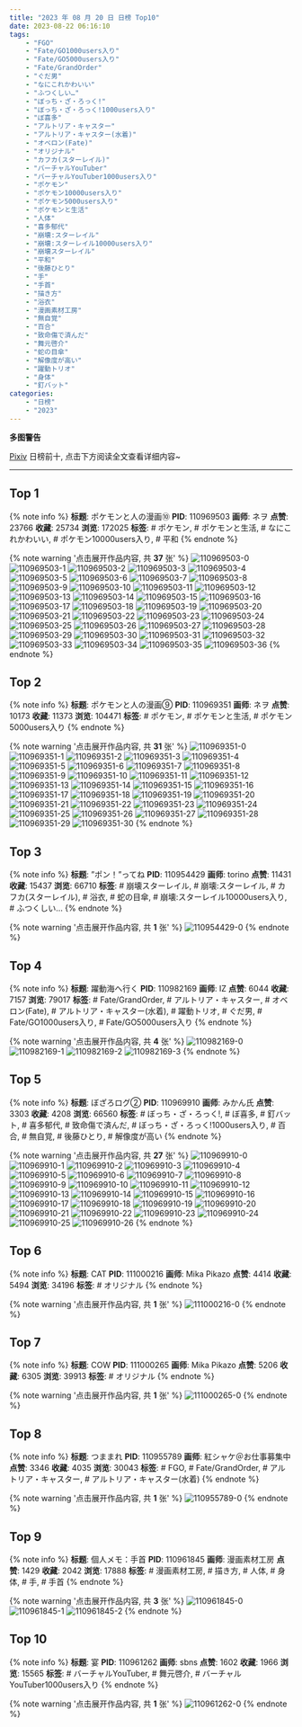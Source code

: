```yaml
---
title: "2023 年 08 月 20 日 日榜 Top10"
date: 2023-08-22 06:16:10
tags:
    - "FGO"
    - "Fate/GO1000users入り"
    - "Fate/GO5000users入り"
    - "Fate/GrandOrder"
    - "ぐだ男"
    - "なにこれかわいい"
    - "ふつくしい…"
    - "ぼっち・ざ・ろっく!"
    - "ぼっち・ざ・ろっく!1000users入り"
    - "ぼ喜多"
    - "アルトリア・キャスター"
    - "アルトリア・キャスター(水着)"
    - "オベロン(Fate)"
    - "オリジナル"
    - "カフカ(スターレイル)"
    - "バーチャルYouTuber"
    - "バーチャルYouTuber1000users入り"
    - "ポケモン"
    - "ポケモン10000users入り"
    - "ポケモン5000users入り"
    - "ポケモンと生活"
    - "人体"
    - "喜多郁代"
    - "崩壊:スターレイル"
    - "崩壊:スターレイル10000users入り"
    - "崩壊スターレイル"
    - "平和"
    - "後藤ひとり"
    - "手"
    - "手首"
    - "描き方"
    - "浴衣"
    - "漫画素材工房"
    - "無自覚"
    - "百合"
    - "致命傷で済んだ"
    - "舞元啓介"
    - "蛇の目傘"
    - "解像度が高い"
    - "躍動トリオ"
    - "身体"
    - "釘バット"
categories:
    - "日榜"
    - "2023"
---
```


<i class="fa fa-triangle-exclamation"></i>**多图警告**<i class="fa fa-triangle-exclamation"></i>

[Pixiv](https://www.pixiv.net/) 日榜前十, 点击下方阅读全文查看详细内容~

<!-- more -->

---

## Top 1

{% note info %}
**标题**: ポケモンと人の漫画⑩
**PID**: 110969503 **画师**: ネヲ
**点赞**: 23766 **收藏**: 25734 **浏览**: 172025
**标签**: # ポケモン, # ポケモンと生活, # なにこれかわいい, # ポケモン10000users入り, # 平和
{% endnote %}

{% note warning '点击展开作品内容, 共 **37** 张' %}
![110969503-0](https://i.pixiv.re/img-original/img/2023/08/19/14/11/18/110969503_p0.png)
![110969503-1](https://i.pixiv.re/img-original/img/2023/08/19/14/11/18/110969503_p1.png)
![110969503-2](https://i.pixiv.re/img-original/img/2023/08/19/14/11/18/110969503_p2.png)
![110969503-3](https://i.pixiv.re/img-original/img/2023/08/19/14/11/18/110969503_p3.png)
![110969503-4](https://i.pixiv.re/img-original/img/2023/08/19/14/11/18/110969503_p4.png)
![110969503-5](https://i.pixiv.re/img-original/img/2023/08/19/14/11/18/110969503_p5.png)
![110969503-6](https://i.pixiv.re/img-original/img/2023/08/19/14/11/18/110969503_p6.png)
![110969503-7](https://i.pixiv.re/img-original/img/2023/08/19/14/11/18/110969503_p7.png)
![110969503-8](https://i.pixiv.re/img-original/img/2023/08/19/14/11/18/110969503_p8.png)
![110969503-9](https://i.pixiv.re/img-original/img/2023/08/19/14/11/18/110969503_p9.png)
![110969503-10](https://i.pixiv.re/img-original/img/2023/08/19/14/11/18/110969503_p10.png)
![110969503-11](https://i.pixiv.re/img-original/img/2023/08/19/14/11/18/110969503_p11.png)
![110969503-12](https://i.pixiv.re/img-original/img/2023/08/19/14/11/18/110969503_p12.png)
![110969503-13](https://i.pixiv.re/img-original/img/2023/08/19/14/11/18/110969503_p13.png)
![110969503-14](https://i.pixiv.re/img-original/img/2023/08/19/14/11/18/110969503_p14.png)
![110969503-15](https://i.pixiv.re/img-original/img/2023/08/19/14/11/18/110969503_p15.png)
![110969503-16](https://i.pixiv.re/img-original/img/2023/08/19/14/11/18/110969503_p16.png)
![110969503-17](https://i.pixiv.re/img-original/img/2023/08/19/14/11/18/110969503_p17.png)
![110969503-18](https://i.pixiv.re/img-original/img/2023/08/19/14/11/18/110969503_p18.png)
![110969503-19](https://i.pixiv.re/img-original/img/2023/08/19/14/11/18/110969503_p19.png)
![110969503-20](https://i.pixiv.re/img-original/img/2023/08/19/14/11/18/110969503_p20.png)
![110969503-21](https://i.pixiv.re/img-original/img/2023/08/19/14/11/18/110969503_p21.png)
![110969503-22](https://i.pixiv.re/img-original/img/2023/08/19/14/11/18/110969503_p22.png)
![110969503-23](https://i.pixiv.re/img-original/img/2023/08/19/14/11/18/110969503_p23.png)
![110969503-24](https://i.pixiv.re/img-original/img/2023/08/19/14/11/18/110969503_p24.png)
![110969503-25](https://i.pixiv.re/img-original/img/2023/08/19/14/11/18/110969503_p25.png)
![110969503-26](https://i.pixiv.re/img-original/img/2023/08/19/14/11/18/110969503_p26.png)
![110969503-27](https://i.pixiv.re/img-original/img/2023/08/19/14/11/18/110969503_p27.png)
![110969503-28](https://i.pixiv.re/img-original/img/2023/08/19/14/11/18/110969503_p28.png)
![110969503-29](https://i.pixiv.re/img-original/img/2023/08/19/14/11/18/110969503_p29.png)
![110969503-30](https://i.pixiv.re/img-original/img/2023/08/19/14/11/18/110969503_p30.png)
![110969503-31](https://i.pixiv.re/img-original/img/2023/08/19/14/11/18/110969503_p31.png)
![110969503-32](https://i.pixiv.re/img-original/img/2023/08/19/14/11/18/110969503_p32.png)
![110969503-33](https://i.pixiv.re/img-original/img/2023/08/19/14/11/18/110969503_p33.png)
![110969503-34](https://i.pixiv.re/img-original/img/2023/08/19/14/11/18/110969503_p34.png)
![110969503-35](https://i.pixiv.re/img-original/img/2023/08/19/14/11/18/110969503_p35.png)
![110969503-36](https://i.pixiv.re/img-original/img/2023/08/19/14/11/18/110969503_p36.png)
{% endnote %}

## Top 2

{% note info %}
**标题**: ポケモンと人の漫画⑨
**PID**: 110969351 **画师**: ネヲ
**点赞**: 10173 **收藏**: 11373 **浏览**: 104471
**标签**: # ポケモン, # ポケモンと生活, # ポケモン5000users入り
{% endnote %}

{% note warning '点击展开作品内容, 共 **31** 张' %}
![110969351-0](https://i.pixiv.re/img-original/img/2023/08/19/14/02/47/110969351_p0.png)
![110969351-1](https://i.pixiv.re/img-original/img/2023/08/19/14/02/47/110969351_p1.png)
![110969351-2](https://i.pixiv.re/img-original/img/2023/08/19/14/02/47/110969351_p2.png)
![110969351-3](https://i.pixiv.re/img-original/img/2023/08/19/14/02/47/110969351_p3.png)
![110969351-4](https://i.pixiv.re/img-original/img/2023/08/19/14/02/47/110969351_p4.png)
![110969351-5](https://i.pixiv.re/img-original/img/2023/08/19/14/02/47/110969351_p5.png)
![110969351-6](https://i.pixiv.re/img-original/img/2023/08/19/14/02/47/110969351_p6.png)
![110969351-7](https://i.pixiv.re/img-original/img/2023/08/19/14/02/47/110969351_p7.png)
![110969351-8](https://i.pixiv.re/img-original/img/2023/08/19/14/02/47/110969351_p8.png)
![110969351-9](https://i.pixiv.re/img-original/img/2023/08/19/14/02/47/110969351_p9.png)
![110969351-10](https://i.pixiv.re/img-original/img/2023/08/19/14/02/47/110969351_p10.png)
![110969351-11](https://i.pixiv.re/img-original/img/2023/08/19/14/02/47/110969351_p11.png)
![110969351-12](https://i.pixiv.re/img-original/img/2023/08/19/14/02/47/110969351_p12.png)
![110969351-13](https://i.pixiv.re/img-original/img/2023/08/19/14/02/47/110969351_p13.png)
![110969351-14](https://i.pixiv.re/img-original/img/2023/08/19/14/02/47/110969351_p14.png)
![110969351-15](https://i.pixiv.re/img-original/img/2023/08/19/14/02/47/110969351_p15.png)
![110969351-16](https://i.pixiv.re/img-original/img/2023/08/19/14/02/47/110969351_p16.png)
![110969351-17](https://i.pixiv.re/img-original/img/2023/08/19/14/02/47/110969351_p17.png)
![110969351-18](https://i.pixiv.re/img-original/img/2023/08/19/14/02/47/110969351_p18.png)
![110969351-19](https://i.pixiv.re/img-original/img/2023/08/19/14/02/47/110969351_p19.png)
![110969351-20](https://i.pixiv.re/img-original/img/2023/08/19/14/02/47/110969351_p20.png)
![110969351-21](https://i.pixiv.re/img-original/img/2023/08/19/14/02/47/110969351_p21.png)
![110969351-22](https://i.pixiv.re/img-original/img/2023/08/19/14/02/47/110969351_p22.png)
![110969351-23](https://i.pixiv.re/img-original/img/2023/08/19/14/02/47/110969351_p23.png)
![110969351-24](https://i.pixiv.re/img-original/img/2023/08/19/14/02/47/110969351_p24.png)
![110969351-25](https://i.pixiv.re/img-original/img/2023/08/19/14/02/47/110969351_p25.png)
![110969351-26](https://i.pixiv.re/img-original/img/2023/08/19/14/02/47/110969351_p26.png)
![110969351-27](https://i.pixiv.re/img-original/img/2023/08/19/14/02/47/110969351_p27.png)
![110969351-28](https://i.pixiv.re/img-original/img/2023/08/19/14/02/47/110969351_p28.png)
![110969351-29](https://i.pixiv.re/img-original/img/2023/08/19/14/02/47/110969351_p29.png)
![110969351-30](https://i.pixiv.re/img-original/img/2023/08/19/14/02/47/110969351_p30.png)
{% endnote %}

## Top 3

{% note info %}
**标题**: ”ポン！”ってね
**PID**: 110954429 **画师**: torino
**点赞**: 11431 **收藏**: 15437 **浏览**: 66710
**标签**: # 崩壊スターレイル, # 崩壊:スターレイル, # カフカ(スターレイル), # 浴衣, # 蛇の目傘, # 崩壊:スターレイル10000users入り, # ふつくしい…
{% endnote %}

{% note warning '点击展开作品内容, 共 **1** 张' %}
![110954429-0](https://i.pixiv.re/img-original/img/2023/08/19/00/00/41/110954429_p0.jpg)
{% endnote %}

## Top 4

{% note info %}
**标题**: 躍動海へ行く
**PID**: 110982169 **画师**: IZ
**点赞**: 6044 **收藏**: 7157 **浏览**: 79017
**标签**: # Fate/GrandOrder, # アルトリア・キャスター, # オベロン(Fate), # アルトリア・キャスター(水着), # 躍動トリオ, # ぐだ男, # Fate/GO1000users入り, # Fate/GO5000users入り
{% endnote %}

{% note warning '点击展开作品内容, 共 **4** 张' %}
![110982169-0](https://i.pixiv.re/img-original/img/2023/08/19/22/13/25/110982169_p0.jpg)
![110982169-1](https://i.pixiv.re/img-original/img/2023/08/19/22/13/25/110982169_p1.jpg)
![110982169-2](https://i.pixiv.re/img-original/img/2023/08/19/22/13/25/110982169_p2.jpg)
![110982169-3](https://i.pixiv.re/img-original/img/2023/08/19/22/13/25/110982169_p3.jpg)
{% endnote %}

## Top 5

{% note info %}
**标题**: ぼざろログ②
**PID**: 110969910 **画师**: みかん氏
**点赞**: 3303 **收藏**: 4208 **浏览**: 66560
**标签**: # ぼっち・ざ・ろっく!, # ぼ喜多, # 釘バット, # 喜多郁代, # 致命傷で済んだ, # ぼっち・ざ・ろっく!1000users入り, # 百合, # 無自覚, # 後藤ひとり, # 解像度が高い
{% endnote %}

{% note warning '点击展开作品内容, 共 **27** 张' %}
![110969910-0](https://i.pixiv.re/img-original/img/2023/08/19/14/28/40/110969910_p0.jpg)
![110969910-1](https://i.pixiv.re/img-original/img/2023/08/19/14/28/40/110969910_p1.jpg)
![110969910-2](https://i.pixiv.re/img-original/img/2023/08/19/14/28/40/110969910_p2.jpg)
![110969910-3](https://i.pixiv.re/img-original/img/2023/08/19/14/28/40/110969910_p3.jpg)
![110969910-4](https://i.pixiv.re/img-original/img/2023/08/19/14/28/40/110969910_p4.jpg)
![110969910-5](https://i.pixiv.re/img-original/img/2023/08/19/14/28/40/110969910_p5.jpg)
![110969910-6](https://i.pixiv.re/img-original/img/2023/08/19/14/28/40/110969910_p6.jpg)
![110969910-7](https://i.pixiv.re/img-original/img/2023/08/19/14/28/40/110969910_p7.jpg)
![110969910-8](https://i.pixiv.re/img-original/img/2023/08/19/14/28/40/110969910_p8.jpg)
![110969910-9](https://i.pixiv.re/img-original/img/2023/08/19/14/28/40/110969910_p9.jpg)
![110969910-10](https://i.pixiv.re/img-original/img/2023/08/19/14/28/40/110969910_p10.jpg)
![110969910-11](https://i.pixiv.re/img-original/img/2023/08/19/14/28/40/110969910_p11.jpg)
![110969910-12](https://i.pixiv.re/img-original/img/2023/08/19/14/28/40/110969910_p12.jpg)
![110969910-13](https://i.pixiv.re/img-original/img/2023/08/19/14/28/40/110969910_p13.jpg)
![110969910-14](https://i.pixiv.re/img-original/img/2023/08/19/14/28/40/110969910_p14.jpg)
![110969910-15](https://i.pixiv.re/img-original/img/2023/08/19/14/28/40/110969910_p15.jpg)
![110969910-16](https://i.pixiv.re/img-original/img/2023/08/19/14/28/40/110969910_p16.jpg)
![110969910-17](https://i.pixiv.re/img-original/img/2023/08/19/14/28/40/110969910_p17.jpg)
![110969910-18](https://i.pixiv.re/img-original/img/2023/08/19/14/28/40/110969910_p18.jpg)
![110969910-19](https://i.pixiv.re/img-original/img/2023/08/19/14/28/40/110969910_p19.jpg)
![110969910-20](https://i.pixiv.re/img-original/img/2023/08/19/14/28/40/110969910_p20.jpg)
![110969910-21](https://i.pixiv.re/img-original/img/2023/08/19/14/28/40/110969910_p21.jpg)
![110969910-22](https://i.pixiv.re/img-original/img/2023/08/19/14/28/40/110969910_p22.jpg)
![110969910-23](https://i.pixiv.re/img-original/img/2023/08/19/14/28/40/110969910_p23.jpg)
![110969910-24](https://i.pixiv.re/img-original/img/2023/08/19/14/28/40/110969910_p24.jpg)
![110969910-25](https://i.pixiv.re/img-original/img/2023/08/19/14/28/40/110969910_p25.jpg)
![110969910-26](https://i.pixiv.re/img-original/img/2023/08/19/14/28/40/110969910_p26.jpg)
{% endnote %}

## Top 6

{% note info %}
**标题**: CAT
**PID**: 111000216 **画师**: Mika Pikazo
**点赞**: 4414 **收藏**: 5494 **浏览**: 34196
**标签**: # オリジナル
{% endnote %}

{% note warning '点击展开作品内容, 共 **1** 张' %}
![111000216-0](https://i.pixiv.re/img-original/img/2023/08/20/13/30/57/111000216_p0.jpg)
{% endnote %}

## Top 7

{% note info %}
**标题**: COW
**PID**: 111000265 **画师**: Mika Pikazo
**点赞**: 5206 **收藏**: 6305 **浏览**: 39913
**标签**: # オリジナル
{% endnote %}

{% note warning '点击展开作品内容, 共 **1** 张' %}
![111000265-0](https://i.pixiv.re/img-original/img/2023/08/20/13/33/37/111000265_p0.png)
{% endnote %}

## Top 8

{% note info %}
**标题**: つままれ
**PID**: 110955789 **画师**: 紅シャケ＠お仕事募集中
**点赞**: 3346 **收藏**: 4035 **浏览**: 30043
**标签**: # FGO, # Fate/GrandOrder, # アルトリア・キャスター, # アルトリア・キャスター(水着)
{% endnote %}

{% note warning '点击展开作品内容, 共 **1** 张' %}
![110955789-0](https://i.pixiv.re/img-original/img/2023/08/19/00/30/44/110955789_p0.jpg)
{% endnote %}

## Top 9

{% note info %}
**标题**: 個人メモ：手首
**PID**: 110961845 **画师**: 漫画素材工房
**点赞**: 1429 **收藏**: 2042 **浏览**: 17888
**标签**: # 漫画素材工房, # 描き方, # 人体, # 身体, # 手, # 手首
{% endnote %}

{% note warning '点击展开作品内容, 共 **3** 张' %}
![110961845-0](https://i.pixiv.re/img-original/img/2023/08/19/07/00/08/110961845_p0.jpg)
![110961845-1](https://i.pixiv.re/img-original/img/2023/08/19/07/00/08/110961845_p1.jpg)
![110961845-2](https://i.pixiv.re/img-original/img/2023/08/19/07/00/08/110961845_p2.jpg)
{% endnote %}

## Top 10

{% note info %}
**标题**: 宴
**PID**: 110961262 **画师**: sbns
**点赞**: 1602 **收藏**: 1966 **浏览**: 15565
**标签**: # バーチャルYouTuber, # 舞元啓介, # バーチャルYouTuber1000users入り
{% endnote %}

{% note warning '点击展开作品内容, 共 **1** 张' %}
![110961262-0](https://i.pixiv.re/img-original/img/2023/08/19/06/07/34/110961262_p0.jpg)
{% endnote %}
